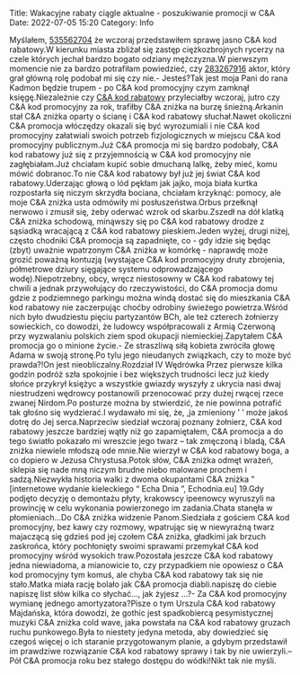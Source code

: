 Title: Wakacyjne rabaty ciągle aktualne - poszukiwanie promocji w C&A
Date: 2022-07-05 15:20
Category: Info

Myślałem, [535562704](https://telinfo.co/pl/numer/535562704/) że wczoraj przedstawiłem sprawę jasno C&A kod rabatowy.W kierunku miasta zbliżał się zastęp ciężkozbrojnych rycerzy na czele których jechał bardzo bogato odziany mężczyzna.W pierwszym momencie nie za bardzo potrafiłam powiedzieć, czy [283267916](https://telinfo.co/fr/numero/serie/283/26/79/) aktor, który grał główną rolę podobał mi się czy nie.- Jesteś?Tak jest moja Pani do rana Kadmon będzie trupem - po C&A kod promocyjny czym zamknął księgę.Niezależnie czy [C&A kod rabatowy](https://promki.pl/kody-rabatowe/ca) przyleciałby wczoraj, jutro czy C&A kod promocyjny za rok, trafiłby C&A zniżka na burzę śnieżną.Arkanin stał C&A zniżka oparty o ścianę i C&A kod rabatowy słuchał.Nawet okoliczni C&A promocja włóczędzy okazali się być wyrozumiali i nie C&A kod promocyjny załatwiali swoich potrzeb fizjologicznych w miejscu C&A kod promocyjny publicznym.Już C&A promocja mi się bardzo podobały, C&A kod rabatowy już się z przyjemnością w C&A kod promocyjny nie zagłębiałam.Już chciałam kupić sobie dmuchaną lalkę, żeby mieć, komu mówić dobranoc.To nie C&A kod rabatowy był już jej świat C&A kod rabatowy.Uderzając głową o lód pękłam jak jajko, moja biała kurtka rozpostarła się niczym skrzydła bociana, chciałam krzyknąć: pomocy, ale moje C&A zniżka usta odmówiły mi posłuszeństwa.Orbus przełknął nerwowo i zmusił się, żeby oderwać wzrok od skarbu.Zszedł na dół klatką C&A zniżka schodową, minąwszy się po C&A kod rabatowy drodze z sąsiadką wracającą z C&A kod rabatowy pieskiem.Jeden wyżej, drugi niżej, często chodniki C&A promocja są zapadnięte, co - gdy idzie się będąc (zbyt) uważnie wpatrzonym C&A zniżka w komórkę - naprawdę może grozić poważną kontuzją (wystające C&A kod promocyjny druty zbrojenia, półmetrowe dziury sięgające systemu odprowadzającego wodę).Niepotrzebny, obcy, wręcz niestosowny w C&A kod rabatowy tej chwili a jednak przywołujący do rzeczywistości, do C&A promocja domu gdzie z podziemnego parkingu można windą dostać się do mieszkania C&A kod rabatowy nie zaczerpując choćby odrobiny świeżego powietrza.Wśród nich było dwudziestu pięciu partyzantów BCh, ale też czterech żołnierzy sowieckich, co dowodzi, że ludowcy współpracowali z Armią Czerwoną przy wyzwalaniu polskich ziem spod okupacji niemieckiej.Zapytałem C&A promocja go o minione życie.- Ze straszliwą siłą kobieta zwróciła głowę Adama w swoją stronę.Po tylu jego nieudanych związkach, czy to może być prawda?!On jest nieobliczalny.Rozdział IV Wędrówka Przez pierwsze kilka godzin podróż szła spokojnie i bez większych trudności lecz już kiedy słońce przykrył księżyc a wszystkie gwiazdy wyszyły z ukrycia nasi dwaj niestrudzeni wędrowcy postanowili przenocować przy dużej rwącej rzece zwanej Nirdom.Po posturze można by stwierdzić, że nie powinna potrafić tak głośno się wydzierać.I wydawało mi się, że, ,ja zmieniony ’ ’ może jakoś dotrę do Jej serca.Naprzeciw siedział wczoraj poznany żołnierz, C&A kod rabatowy jeszcze bardziej wątły niż go zapamiętałem, C&A promocja a do tego światło pokazało mi wreszcie jego twarz – tak zmęczoną i bladą, C&A zniżka niewiele młodszą ode mnie.Nie wierzył w C&A kod rabatowy boga, a co dopiero w Jezusa Chrystusa.Potok słów, C&A zniżka odmęt wrażeń, sklepia się nade mną niczym brudne niebo malowane prochem i sadzą.Niezwykła historia walki z dwoma okupantami C&A zniżka ” [internetowe wydanie kieleckiego “ Echa Dnia ”, Echodnia.eu] 19.Gdy podjęto decyzję o demontażu płyty, krakowscy ipeenowcy wyruszyli na prowincję w celu wykonania powierzonego im zadania.Chata stanęła w płomieniach…Do C&A zniżka widzenie Panom.Siedziała z gościem C&A kod promocyjny, bez kawy czy rozmowy, wpatrując się w niewyraźną twarz majaczącą się gdzieś pod jej czołem C&A zniżka, gładkimi jak brzuch zaskrońca, który pochłonięty swoimi sprawami przemykał C&A kod promocyjny wśród wysokich traw.Pozostała jeszcze C&A kod rabatowy jedna niewiadoma, a mianowicie to, czy przypadkiem nie opowiesz o C&A kod promocyjny tym komuś, ale chyba C&A kod rabatowy tak się nie stało.Matka miała rację bolało jak C&A promocja diabli.napiszę do ciebie napiszę list słów kilka co słychać..., jak żyjesz ...?- Za C&A kod promocyjny wymianę jednego amortyzatora?Pisze o tym Urszula C&A kod rabatowy Majdańska, która dowodzi, że gothic jest spadkobiercą pesymistycznej muzyki C&A zniżka cold wave, jaka powstała na C&A kod rabatowy gruzach ruchu punkowego.Była to niestety jedyna metoda, aby dowiedzieć się czegoś więcej o ich staranie przygotowanym planie, a gdybym przedstawił im prawdziwe rozwiązanie C&A kod rabatowy sprawy i tak by nie uwierzyli.– Pół C&A promocja roku bez stałego dostępu do wódki!Nikt tak nie myśli.
